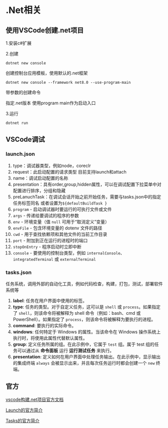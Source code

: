 # .Net相关

## 使用VSCode创建.net项目

1.安装c#扩展

2.创建

```
dotnet new console
```

创建控制台应用模板，使用默认的.net框架

```
dotnet new console --framework net8.0 --use-program-main
```

带参数的创建命令

指定.net版本 使用program main作为启动入口

3.运行

```
dotnet run
```

## VSCode调试

### launch.json

1.  type：调试器类型，例如node，coreclr
2.  request：此启动配置的请求类型 目前支持launch和attach
3.  name：调试启动配置的名称
4.  presentation：具有order,group,hidden属性，可以在调试配置下拉菜单中对配置进行排序，分组和隐藏
5.  preLanuchTask：在调试会话开始之前开始任务，需要与tasks.json中的指定任务标签同名 或者设置为`${defaultBuildTask }`
6.  `program` - 启动调试器时要运行的可执行文件或文件
7.  `args` - 传递给要调试的程序的参数
8.  `env` - 环境变量（值 `null` 可用于“取消定义”变量）
9.  `envFile` - 包含环境变量的 dotenv 文件的路径
10.  `cwd` - 用于查找依赖项和其他文件的当前工作目录
11.  `port` - 附加到正在运行的进程时的端口
12.  `stopOnEntry` - 程序启动时立即中断
13.  `console` - 要使用的控制台类型，例如 `internalConsole`、`integratedTerminal` 或 `externalTerminal`



### tasks.json

任务系统，调用外部的自动化工具，例如代码检查，构建，打包，测试，部署软件系统等

1. **label**: 任务在用户界面中使用的标签。
2. **type**: 任务的类型。对于自定义任务，这可以是 `shell` 或 `process`。如果指定了 `shell`，则该命令将被解释为 shell 命令（例如：bash、cmd 或 PowerShell）。如果指定了 `process`，则该命令将被解释为要执行的进程。
3. **command**: 要执行的实际命令。
4. **windows**: 任何特定于 Windows 的属性。当该命令在 Windows 操作系统上执行时，将使用此属性代替默认属性。
5. **group**: 定义任务所属的组。在此示例中，它属于 `test` 组。属于 test 组的任务可以通过从 **命令面板** 运行 **运行测试任务** 来执行。
6. **presentation**: 定义如何在用户界面中处理任务输出。在此示例中，显示输出的集成终端 `always` 会被显示出来，并且每次任务运行时都会创建一个 `new` 终端。

## 官方

[vscode构建.net项目官方文档](https://learn.microsoft.com/zh-cn/dotnet/core/tutorials/with-visual-studio-code?pivots=dotnet-8-0)

[Launch的官方简介](https://vscode.js.cn/docs/editor/debugging)

[Tasks的官方简介](https://vscode.js.cn/docs/editor/tasks)
